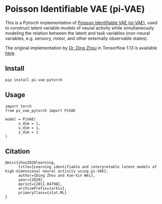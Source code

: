 # Poisson Identifiable VAE (pi-VAE)

This is a Pytorch implementation of [Poisson Identifiable VAE (pi-VAE)](https://arxiv.org/abs/2011.04798), used to construct latent variable models of neural activity while simultaneously modeling the relation between the latent and task variables (non-neural variables, e.g. sensory, motor, and other externally observable states).

The original implementation by [Dr. Ding Zhou](https://zhd96.github.io/) in Tensorflow 1.13 is available [here](https://github.com/zhd96/pi-vae).

## Install

```
pip install pi-vae-pytorch
```

## Usage

```
import torch
from pi_vae_pytorch import PiVAE

model = PiVAE(
      x_dim = 1,
      u_dim = 1,
      z_dim = 1
)
```

## Citation

```
@misc{zhou2020learning,
      title={Learning identifiable and interpretable latent models of high-dimensional neural activity using pi-VAE}, 
      author={Ding Zhou and Xue-Xin Wei},
      year={2020},
      eprint={2011.04798},
      archivePrefix={arXiv},
      primaryClass={stat.ML}
}
```
